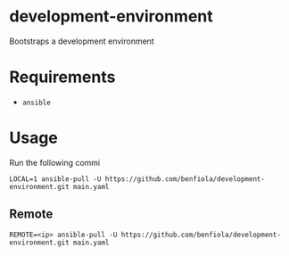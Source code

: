 # development-environment

Bootstraps a development environment

# Requirements

* `ansible`

# Usage

Run the following commi
```
LOCAL=1 ansible-pull -U https://github.com/benfiola/development-environment.git main.yaml
```

## Remote

```
REMOTE=<ip> ansible-pull -U https://github.com/benfiola/development-environment.git main.yaml
```
